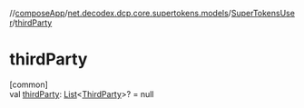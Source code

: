 //[composeApp](../../../index.md)/[net.decodex.dcp.core.supertokens.models](../index.md)/[SuperTokensUser](index.md)/[thirdParty](third-party.md)

# thirdParty

[common]\
val [thirdParty](third-party.md): [List](https://kotlinlang.org/api/latest/jvm/stdlib/kotlin.collections/-list/index.html)&lt;[ThirdParty](../-third-party/index.md)&gt;? = null
